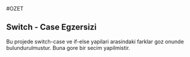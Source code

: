 #OZET

## Switch - Case Egzersizi

Bu projede switch-case ve if-else yapilari arasindaki farklar goz onunde bulundurulmustur.
Buna gore bir secim yapilmistir.
